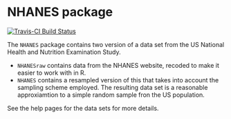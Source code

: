 <!-- README.md is generated from README.Rmd. Please edit that file -->
NHANES package
==============

[![Travis-CI Build Status](https://travis-ci.org/ProjectMOSAIC/NHANES.svg?branch=master)](https://travis-ci.org/ProjectMOSAIC/NHANES)

The `NHANES` package contains two version of a data set from the US National Health and Nutrition Examination Study.

-   `NHANESraw` contains data from the NHANES website, recoded to make it easier to work with in R.
-   `NHANES` contains a resampled version of this that takes into account the sampling scheme employed. The resulting data set is a reasonable approxiamtion to a simple random sample fron the US population.

See the help pages for the data sets for more details.
